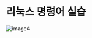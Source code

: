 # 리눅스 명령어 실습
![image4](https://github.com/user-attachments/assets/dc9f49d0-8127-44a9-8925-b9b84bf72d5e)
